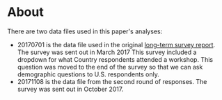 # About

There are two data files used in this paper's analyses:
+ 20170701 is the data file used in the original [long-term survey report](https://carpentries.github.io/assessment/carpentries/long-term-survey/report.html). The survey was sent out in March 2017 This survey included a dropdown for what Country respondents attended a workshop. This question was moved to the end of the survey so that we can ask demographic questions to U.S. respondents only.
+ 20171108 is the data file from the second round of responses. The survey was sent out in October 2017.
